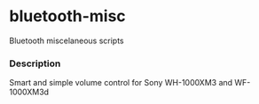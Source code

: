 # bluetooth-misc
Bluetooth miscelaneous scripts


### Description

Smart and simple volume control for Sony WH-1000XM3 and WF-1000XM3d
